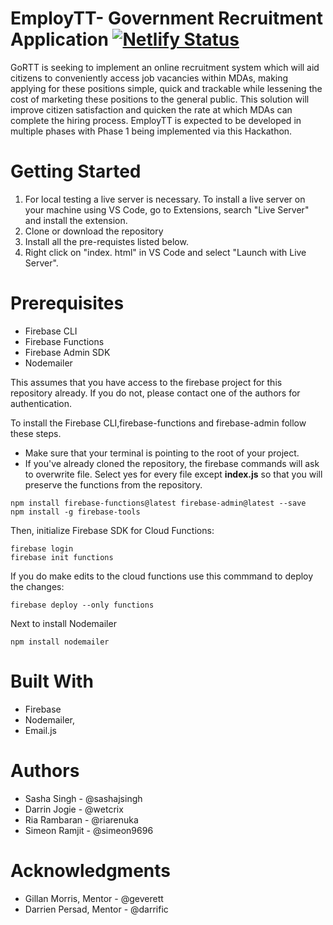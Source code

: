 

# EmployTT- Government Recruitment Application [![Netlify Status](https://api.netlify.com/api/v1/badges/3d71f4dd-2d36-46d3-b419-e8df37426162/deploy-status)](https://app.netlify.com/sites/employtt/deploys)

GoRTT is seeking to implement an online recruitment system which will aid citizens to conveniently access job vacancies within MDAs, making applying for these positions simple, quick and trackable while lessening the cost of marketing these positions to the general public. This solution will improve citizen satisfaction and quicken the rate at which MDAs can complete the hiring process. EmployTT is expected to be developed in multiple phases with Phase 1 being implemented via this Hackathon.


# Getting Started
  1. For local testing a live server is necessary. To install a live server on your machine using VS Code, go to 
     Extensions, search "Live Server" and install the extension.
  2. Clone or download the repository 
  3. Install all the pre-requistes listed below. 
  4. Right click on "index. html" in VS Code and select "Launch with Live Server".

# Prerequisites
  - Firebase CLI
  - Firebase Functions
  - Firebase Admin SDK
  - Nodemailer
  
This assumes that you have access to the firebase project for this repository already. If you do not, please contact one of the authors for authentication. 

To install the Firebase CLI,firebase-functions and firebase-admin follow these steps. 
- Make sure that your terminal is pointing to the root of your project. 
- If you've already cloned the repository, the firebase commands will ask to overwrite file. Select yes for every file except **index.js** so that you will preserve the functions from the repository.

```
npm install firebase-functions@latest firebase-admin@latest --save
npm install -g firebase-tools
```
Then, initialize Firebase SDK for Cloud Functions:
```
firebase login
firebase init functions
```
If you do make edits to the cloud functions use this commmand to deploy the changes: 
```
firebase deploy --only functions
```
Next to install Nodemailer
```
npm install nodemailer
```
# Built With
  - Firebase
  - Nodemailer,
  - Email.js

# Authors
- Sasha Singh - @sashajsingh
- Darrin Jogie - @wetcrix
- Ria Rambaran - @riarenuka
- Simeon Ramjit - @simeon9696


# Acknowledgments
- Gillan Morris, Mentor - @geverett
- Darrien Persad, Mentor - @darrific

